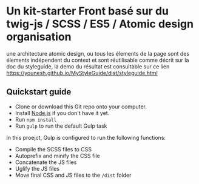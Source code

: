 # Un kit-starter Front basé sur du  twig-js / SCSS / ES5 / Atomic design organisation
 une architecture atomic design, ou tous les élements de la page sont des élements indépendent du context et sont réutilisable comme décrit sur la doc du styleguide, la demo du résultat est consultable sur ce lien https://younesh.github.io/MyStyleGuide/dist/styleguide.html 

## Quickstart guide

* Clone or download this Git repo onto your computer.
* Install [Node.js](https://nodejs.org/en/) if you don't have it yet.
* Run `npm install`
* Run `gulp` to run the default Gulp task

In this proejct, Gulp is configured to run the following functions:

* Compile the SCSS files to CSS
* Autoprefix and minify the CSS file
* Concatenate the JS files
* Uglify the JS files
* Move final CSS and JS files to the `/dist` folder
 
